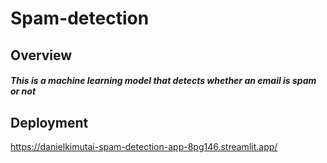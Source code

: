 # Spam-detection
## Overview
##### This is a machine learning model that detects whether an email is spam or not
## Deployment
https://danielkimutai-spam-detection-app-8pg146.streamlit.app/
